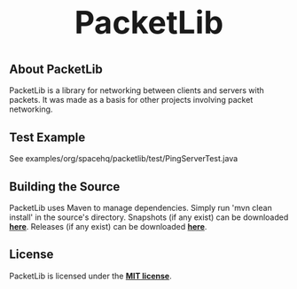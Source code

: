 <b><center><h1>PacketLib</h></center></b>
==========


<b>About PacketLib</b>
--------

PacketLib is a library for networking between clients and servers with packets. It was made as a basis for other projects involving packet networking.


<b>Test Example</b>
--------

See examples/org/spacehq/packetlib/test/PingServerTest.java


<b>Building the Source</b>
--------

PacketLib uses Maven to manage dependencies. Simply run 'mvn clean install' in the source's directory.
Snapshots (if any exist) can be downloaded <b>[here](http://repo.spacehq.org/content/repositories/snapshots/org/spacehq/packetlib)</b>.
Releases (if any exist) can be downloaded <b>[here](http://repo.spacehq.org/content/repositories/release/org/spacehq/packetlib)</b>.


<b>License</b>
---------

PacketLib is licensed under the <b>[MIT license](http://www.opensource.org/licenses/mit-license.html)</b>.
